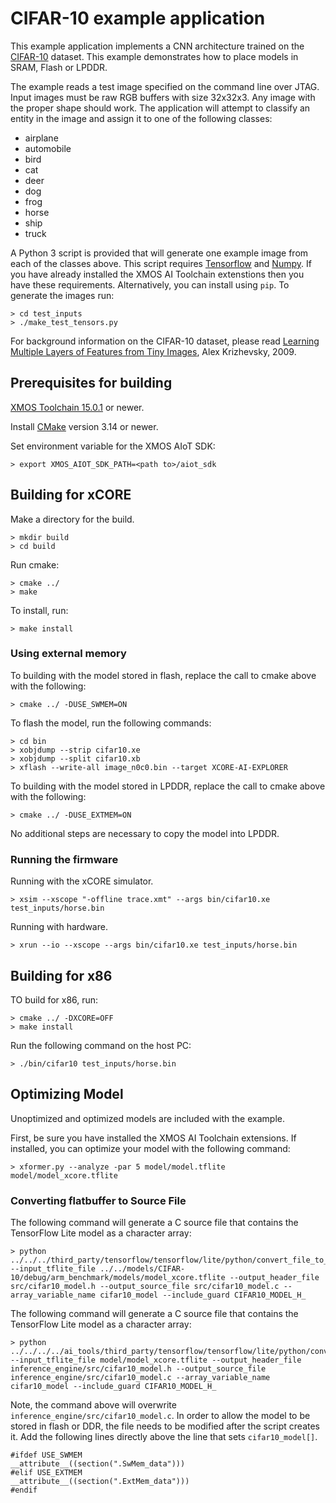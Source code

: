# CIFAR-10 example application

This example application implements a CNN architecture trained on the [CIFAR-10](https://www.cs.toronto.edu/~kriz/cifar.html) dataset.  This example demonstrates how to place models in SRAM, Flash or LPDDR.

The example reads a test image specified on the command line over JTAG.  Input images must be raw RGB buffers with size 32x32x3.  Any image with the proper shape should work.  The application will attempt to classify an entity in the image and assign it to one of the following classes:

- airplane
- automobile
- bird
- cat
- deer
- dog
- frog
- horse
- ship
- truck

A Python 3 script is provided that will generate one example image from each of the classes above. This script requires [Tensorflow](https://www.tensorflow.org/) and [Numpy](https://numpy.org/).  If you have already installed the XMOS AI Toolchain extenstions then you have these requirements.  Alternatively, you can install using `pip`.  To generate the images run:

    > cd test_inputs
    > ./make_test_tensors.py

For background information on the CIFAR-10 dataset, please read [Learning Multiple Layers of Features from Tiny Images](https://www.cs.toronto.edu/~kriz/learning-features-2009-TR.pdf), Alex Krizhevsky, 2009.


## Prerequisites for building

[XMOS Toolchain 15.0.1](https://www.xmos.com/software/tools/) or newer.

Install [CMake](https://cmake.org/download/) version 3.14 or newer.

Set environment variable for the XMOS AIoT SDK:

    > export XMOS_AIOT_SDK_PATH=<path to>/aiot_sdk

## Building for xCORE

Make a directory for the build.

    > mkdir build
    > cd build

Run cmake:

    > cmake ../
    > make

To install, run:

    > make install

### Using external memory

To building with the model stored in flash, replace the call to cmake above with the following:

    > cmake ../ -DUSE_SWMEM=ON

To flash the model, run the following commands:

    > cd bin
    > xobjdump --strip cifar10.xe
    > xobjdump --split cifar10.xb
    > xflash --write-all image_n0c0.bin --target XCORE-AI-EXPLORER

To building with the model stored in LPDDR, replace the call to cmake above with the following:

    > cmake ../ -DUSE_EXTMEM=ON

No additional steps are necessary to copy the model into LPDDR.

### Running the firmware

Running with the xCORE simulator.

    > xsim --xscope "-offline trace.xmt" --args bin/cifar10.xe test_inputs/horse.bin

Running with hardware.

    > xrun --io --xscope --args bin/cifar10.xe test_inputs/horse.bin

## Building for x86

TO build for x86, run:

    > cmake ../ -DXCORE=OFF
    > make install

Run the following command on the host PC:

    > ./bin/cifar10 test_inputs/horse.bin

## Optimizing Model

Unoptimized and optimized models are included with the example.

First, be sure you have installed the XMOS AI Toolchain extensions.  If installed, you can optimize your model with the following command:

    > xformer.py --analyze -par 5 model/model.tflite model/model_xcore.tflite

### Converting flatbuffer to Source File

The following command will generate a C source file that contains the TensorFlow Lite model as a character array:

    > python ../../../third_party/tensorflow/tensorflow/lite/python/convert_file_to_c_source.py --input_tflite_file ../../models/CIFAR-10/debug/arm_benchmark/models/model_xcore.tflite --output_header_file src/cifar10_model.h --output_source_file src/cifar10_model.c --array_variable_name cifar10_model --include_guard CIFAR10_MODEL_H_

The following command will generate a C source file that contains the TensorFlow Lite model as a character array:

    > python ../../../../ai_tools/third_party/tensorflow/tensorflow/lite/python/convert_file_to_c_source.py --input_tflite_file model/model_xcore.tflite --output_header_file inference_engine/src/cifar10_model.h --output_source_file inference_engine/src/cifar10_model.c --array_variable_name cifar10_model --include_guard CIFAR10_MODEL_H_


Note, the command above will overwrite `inference_engine/src/cifar10_model.c`.  In order to allow the model to be stored in flash or DDR, the file needs to be modified after the script creates it.  Add the following lines directly above the line that sets `cifar10_model[]`.

    #ifdef USE_SWMEM
    __attribute__((section(".SwMem_data")))
    #elif USE_EXTMEM
    __attribute__((section(".ExtMem_data")))
    #endif
